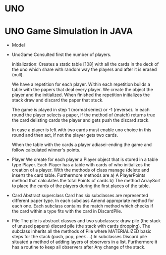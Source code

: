 # UNO
# UNO Game Simulation in JAVA

- Model
- UnoGame
  Consulted first the number of players.
  
  initialization:
  Creates a static table [108] with all the cards in the deck of the uno which
  share with random way the players and after it is erased (null).
  
  We have a repetition for each player. Within each repetition builds a table with
  the papers that deal every player.
  We create the object the player and the initialized.
  When finished the repetition initializes the stack draw and discard the paper that
  stuck.
  
  The game is played in step 1 (normal series) or -1 (reverse).
  In each round the player selects a paper, if the method of (match) returns true the card
  delisting cards the player and gets push the discard stack.
  
  In case a player is left with two cards must enable
  uno choice in this round and then act, if not the player gets two cards.
  
  When the table with the cards a player adiasei-ending the game and follow
  calculated winner's points.

- Player
  We create for each player a Player object that is stored in a table
  type Player.
  Each Player has a table with cards of who initializes the
  creation of a player.
  With the methods of class manage (delete and insert) the card table.
  Furthermore methods are 
  a) A PlayerPoints method that calculates the total
  Points of cards
  b) The method ArraySort to place the cards of the players during the first places of the table.

- Card
  Abstract superclass Card has six subclasses are represented different
  paper type. In each subclass Amend appropriate method for each one.
  Each subclass contains the match method which checks if the card within a type
  fits with the card in DiscardPile.
  
- Pile
  The pile is abstract classes and two subclasses:
  draw pile (the stack of unused papers)
  discard pile (the stack with cards dropping).
  The subclass inherits all the methods of Pile where MATERIALIZED basic steps for
  the stack (push, pop, peek ...)
  In subclasses Discard pile situated a method of adding layers of observers
  in a list. Furthermore it has a routine to keep all observers after
  Any change of the stack.
